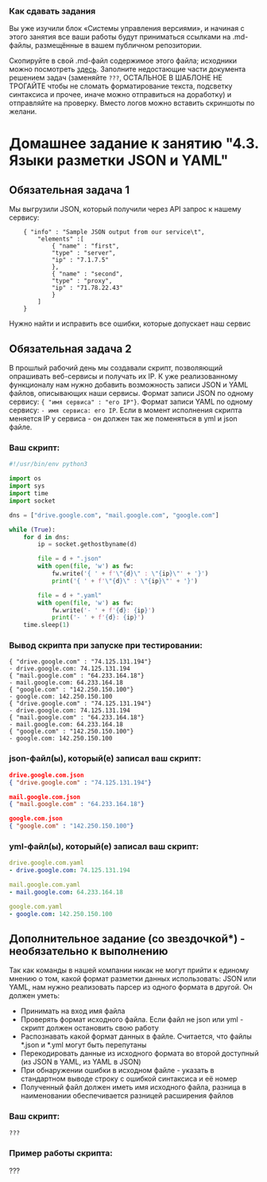 ### Как сдавать задания

Вы уже изучили блок «Системы управления версиями», и начиная с этого занятия все ваши работы будут приниматься ссылками на .md-файлы, размещённые в вашем публичном репозитории.

Скопируйте в свой .md-файл содержимое этого файла; исходники можно посмотреть [здесь](https://raw.githubusercontent.com/netology-code/sysadm-homeworks/devsys10/04-script-03-yaml/README.md). Заполните недостающие части документа решением задач (заменяйте `???`, ОСТАЛЬНОЕ В ШАБЛОНЕ НЕ ТРОГАЙТЕ чтобы не сломать форматирование текста, подсветку синтаксиса и прочее, иначе можно отправиться на доработку) и отправляйте на проверку. Вместо логов можно вставить скриншоты по желани.

# Домашнее задание к занятию "4.3. Языки разметки JSON и YAML"


## Обязательная задача 1
Мы выгрузили JSON, который получили через API запрос к нашему сервису:
```
    { "info" : "Sample JSON output from our service\t",
        "elements" :[
            { "name" : "first",
            "type" : "server",
            "ip" : "7.1.7.5"
            },
            { "name" : "second",
            "type" : "proxy",
            "ip" : "71.78.22.43"
            }
        ]
    }
```
  Нужно найти и исправить все ошибки, которые допускает наш сервис

## Обязательная задача 2
В прошлый рабочий день мы создавали скрипт, позволяющий опрашивать веб-сервисы и получать их IP. К уже реализованному функционалу нам нужно добавить возможность записи JSON и YAML файлов, описывающих наши сервисы. Формат записи JSON по одному сервису: `{ "имя сервиса" : "его IP"}`. Формат записи YAML по одному сервису: `- имя сервиса: его IP`. Если в момент исполнения скрипта меняется IP у сервиса - он должен так же поменяться в yml и json файле.

### Ваш скрипт:
```python
#!/usr/bin/env python3

import os
import sys
import time
import socket

dns = ["drive.google.com", "mail.google.com", "google.com"]

while (True):
    for d in dns:
        ip = socket.gethostbyname(d)

        file = d + ".json"
        with open(file, 'w') as fw:
            fw.write('{ ' + f'\"{d}\" : \"{ip}\"' + '}')
            print('{ ' + f'\"{d}\" : \"{ip}\"' + '}')

        file = d + ".yaml"
        with open(file, 'w') as fw:
            fw.write('- ' + f'{d}: {ip}')
            print('- ' + f'{d}: {ip}')
    time.sleep(1)
```

### Вывод скрипта при запуске при тестировании:
```
{ "drive.google.com" : "74.125.131.194"}
- drive.google.com: 74.125.131.194
{ "mail.google.com" : "64.233.164.18"}
- mail.google.com: 64.233.164.18
{ "google.com" : "142.250.150.100"}
- google.com: 142.250.150.100
{ "drive.google.com" : "74.125.131.194"}
- drive.google.com: 74.125.131.194
{ "mail.google.com" : "64.233.164.18"}
- mail.google.com: 64.233.164.18
{ "google.com" : "142.250.150.100"}
- google.com: 142.250.150.100
```

### json-файл(ы), который(е) записал ваш скрипт:
```json
drive.google.com.json
{ "drive.google.com" : "74.125.131.194"}

mail.google.com.json
{ "mail.google.com" : "64.233.164.18"}

google.com.json
{ "google.com" : "142.250.150.100"}
```

### yml-файл(ы), который(е) записал ваш скрипт:
```yaml
drive.google.com.yaml
- drive.google.com: 74.125.131.194

mail.google.com.yaml
- mail.google.com: 64.233.164.18

google.com.yaml
- google.com: 142.250.150.100
```

## Дополнительное задание (со звездочкой*) - необязательно к выполнению

Так как команды в нашей компании никак не могут прийти к единому мнению о том, какой формат разметки данных использовать: JSON или YAML, нам нужно реализовать парсер из одного формата в другой. Он должен уметь:
   * Принимать на вход имя файла
   * Проверять формат исходного файла. Если файл не json или yml - скрипт должен остановить свою работу
   * Распознавать какой формат данных в файле. Считается, что файлы *.json и *.yml могут быть перепутаны
   * Перекодировать данные из исходного формата во второй доступный (из JSON в YAML, из YAML в JSON)
   * При обнаружении ошибки в исходном файле - указать в стандартном выводе строку с ошибкой синтаксиса и её номер
   * Полученный файл должен иметь имя исходного файла, разница в наименовании обеспечивается разницей расширения файлов

### Ваш скрипт:
```python
???
```

### Пример работы скрипта:
???
